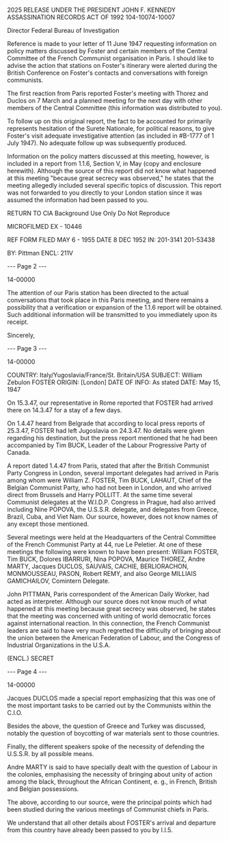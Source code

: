 2025 RELEASE UNDER THE PRESIDENT JOHN F. KENNEDY ASSASSINATION RECORDS ACT OF 1992
104-10074-10007

Director
Federal Bureau of Investigation

Reference is made to your letter of 11 June 1947 requesting information on policy matters discussed by Foster and certain members of the Central Committee of the French Communist organisation in Paris. I should like to advise the action that stations on Foster's itinerary were alerted during the British Conference on Foster's contacts and conversations with foreign communists.

The first reaction from Paris reported Foster's meeting with Thorez and Duclos on 7 March and a planned meeting for the next day with other members of the Central Committee (this information was distributed to you).

To follow up on this original report, the fact to be accounted for primarily represents hesitation of the Surete Nationale, for political reasons, to give Foster's visit adequate investigative attention (as included in #B-1777 of 1 July 1947). No adequate follow up was subsequently produced.

Information on the policy matters discussed at this meeting, however, is included in a report from 1.1.6, Section V, in May (copy and enclosure herewith). Although the source of this report did not know what happened at this meeting "because great secrecy was observed," he states that the meeting allegedly included several specific topics of discussion. This report was not forwarded to you directly to your London station since it was assumed the information had been passed to you.

RETURN TO CIA
Background Use Only
Do Not Reproduce

MICROFILMED
EX - 10446

REF FORM FILED
MAY 6 - 1955
DATE 8 DEC 1952
IN: 201-3141
201-53438

BY: Pittman
ENCL: 211V

--- Page 2 ---

14-00000

The attention of our Paris station has been directed to the actual conversations that took place in this Paris meeting, and there remains a possibility that a verification or expansion of the 1.1.6 report will be obtained. Such additional information will be transmitted to you immediately upon its receipt.

Sincerely,

--- Page 3 ---

14-00000

COUNTRY: Italy/Yugoslavia/France/St. Britain/USA
SUBJECT: William Zebulon FOSTER
ORIGIN: [London]
DATE OF INFO: As stated
DATE: May 15, 1947

On 15.3.47, our representative in Rome reported that FOSTER had arrived there on 14.3.47 for a stay of a few days.

On 1.4.47 heard from Belgrade that according to local press reports of 25.3.47, FOSTER had left Jugoslavia on 24.3.47. No details were given regarding his destination, but the press report mentioned that he had been accompanied by Tim BUCK, Leader of the Labour Progressive Party of Canada.

A report dated 1.4.47 from Paris, stated that after the British Communist Party Congress in London, several important delegates had arrived in Paris among whom were William Z. FOSTER, Tim BUCK, LAHAUT, Chief of the Belgian Communist Party, who had not been in London, and who arrived direct from Brussels and Harry POLLITT. At the same time several Communist delegates at the W.I.D.P. Congress in Prague, had also arrived including Nine POPOVA, the U.S.S.R. delegate, and delegates from Greece, Brazil, Cuba, and Viet Nam. Our source, however, does not know names of any except those mentioned.

Several meetings were held at the Headquarters of the Central Committee of the French Communist Party at 44, rue Le Peletier. At one of these meetings the following were known to have been present: William FOSTER, Tim BUCK, Dolores IBARRURI, Nina POPOVA, Maurice THOREZ, Andre MARTY, Jacques DUCLOS, SAUVAIS, CACHIE, BERLIORACHON, MONMOUSSEAU, PASON, Robert REMY, and also George MILLIAIS GAMICHAILOV, Comintern Delegate.

John PITTMAN, Paris correspondent of the American Daily Worker, had acted as interpreter. Although our source does not know much of what happened at this meeting because great secrecy was observed, he states that the meeting was concerned with uniting of world democratic forces against international reaction. In this connection, the French Communist leaders are said to have very much regretted the difficulty of bringing about the union between the American Federation of Labour, and the Congress of Industrial Organizations in the U.S.A.

(ENCL.)
SECRET

--- Page 4 ---

14-00000

Jacques DUCLOS made a special report emphasizing that this was one of the most important tasks to be carried out by the Communists within the C.I.O.

Besides the above, the question of Greece and Turkey was discussed, notably the question of boycotting of war materials sent to those countries.

Finally, the different speakers spoke of the necessity of defending the U.S.S.R. by all possible means.

Andre MARTY is said to have specially dealt with the question of Labour in the colonies, emphasising the necessity of bringing about unity of action among the black, throughout the African Continent, e. g., in French, British and Belgian possessions.

The above, according to our source, were the principal points which had been studied during the various meetings of Communist chiefs in Paris.

We understand that all other details about FOSTER's arrival and departure from this country have already been passed to you by I.I.5.
